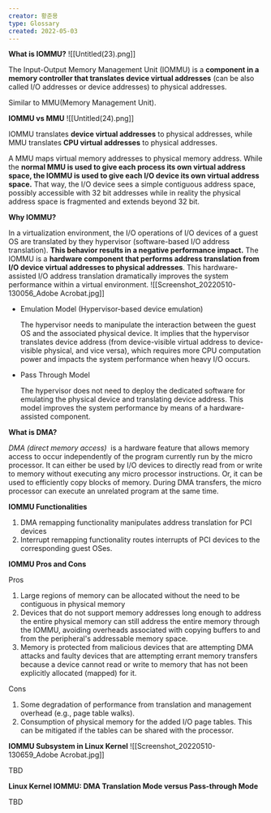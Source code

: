 ```yaml
---
creator: 황준용
type: Glossary
created: 2022-05-03
---
```



**What is IOMMU?**
![[Untitled(23).png]]


The Input-Output Memory Management Unit (IOMMU) is a **component in a memory controller that translates device virtual addresses** (can be also called I/O addresses or device addresses) to physical addresses.

Similar to MMU(Memory Management Unit).

**IOMMU vs MMU**
![[Untitled(24).png]]


IOMMU translates **device virtual addresses** to physical addresses, while MMU translates **CPU virtual addresses** to physical addresses.

A MMU maps virtual memory addresses to physical memory address. While the **normal MMU is used to give each process its own virtual address space, the IOMMU is used to give each I/O device its own virtual address space.** That way, the I/O device sees a simple contiguous address space, possibly accessible with 32 bit addresses while in reality the physical address space is fragmented and extends beyond 32 bit.

**Why IOMMU?**

In a virtualization environment, the I/O operations of I/O devices of a guest OS are translated by they hypervisor (software-based I/O address translation). **This behavior results in a negative performance impact.** The IOMMU is a **hardware component that performs address translation from I/O device virtual addresses to physical addresses**. This hardware-assisted I/O address translation dramatically improves the system performance within a virtual environment.
![[Screenshot_20220510-130056_Adobe Acrobat.jpg]]


- Emulation Model (Hypervisor-based device emulation)
    
    The hypervisor needs to manipulate the interaction between the guest OS and the associated physical device. It implies that the hypervisor translates device address (from device-visible virtual address to device-visible physical, and vice versa), which requires more CPU computation power and impacts the system performance when heavy I/O occurs.
    
- Pass Through Model
    
    The hypervisor does not need to deploy the dedicated software for emulating the physical device and translating device address. This model improves the system performance by means of a hardware-assisted component.
    

**What is DMA?**

_DMA (direct memory access)_  is a hardware feature that allows memory access to occur independently of the program currently run by the micro processor. It can either be used by I/O devices to directly read from or write to memory without executing any micro processor instructions. Or, it can be used to efficiently copy blocks of memory. During DMA transfers, the micro processor can execute an unrelated program at the same time.

**IOMMU Functionalities**

1. DMA remapping functionality manipulates address translation for PCI devices
2. Interrupt remapping functionality routes interrupts of PCI devices to the corresponding guest OSes.

**IOMMU Pros and Cons**

Pros

1. Large regions of memory can be allocated without the need to be contiguous in physical memory
2. Devices that do not support memory addresses long enough to address the entire physical memory can still address the entire memory through the IOMMU, avoiding overheads associated with copying buffers to and from the peripheral's addressable memory space.
3. Memory is protected from malicious devices that are attempting DMA attacks and faulty devices that are attempting errant memory transfers because a device cannot read or write to memory that has not been explicitly allocated (mapped) for it.

Cons

1. Some degradation of performance from translation and management overhead (e.g., page table walks).
2. Consumption of physical memory for the added I/O page tables. This can be mitigated if the tables can be shared with the processor.

**IOMMU Subsystem in Linux Kernel**
![[Screenshot_20220510-130659_Adobe Acrobat.jpg]]


TBD

**Linux Kernel IOMMU: DMA Translation Mode versus Pass-through Mode**

TBD